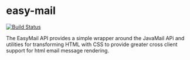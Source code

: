 easy-mail
=========
[![Build Status](https://travis-ci.org/JayStGelais/easy-mail.png?branch=master)](https://travis-ci.org/JayStGelais/easy-mail)

The EasyMail API provides a simple wrapper around the JavaMail APi and utilities for transforming HTML with CSS to
provide greater cross client support for html email message rendering.
